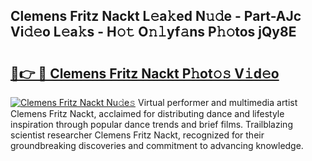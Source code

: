 ## Clemens Fritz Nackt L𝚎a𝚔ed N𝚞𝚍e - Part-AJc Vi𝚍𝚎o L𝚎a𝚔s - H𝚘𝚝 O𝚗𝚕yf𝚊ns P𝚑𝚘tos jQy8E

# <h2><a href="http://kf3ypt.oniu.top/?m=Clemens+Fritz+Nackt">🔗👉 🔴 Clemens Fritz Nackt P𝚑ot𝚘𝚜 V𝚒d𝚎o</a></h2>

[![Clemens Fritz Nackt Nu𝚍e𝚜](https://i.imgur.com/0qMVB7G.gif)](http://kf3ypt.oniu.top/?m=Clemens+Fritz+Nackt)
Virtual performer and multimedia artist Clemens Fritz Nackt, acclaimed for distributing dance and lifestyle inspiration through popular dance trends and brief films. Trailblazing scientist researcher Clemens Fritz Nackt, recognized for their groundbreaking discoveries and commitment to advancing knowledge.  
